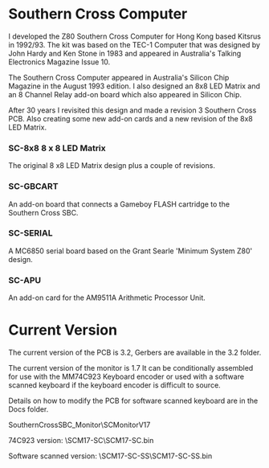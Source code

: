 # Southern Cross Computer

I developed the Z80 Southern Cross Computer for Hong Kong based Kitsrus in 1992/93.
The kit was based on the TEC-1 Computer that was designed by John Hardy and Ken Stone
in 1983 and appeared in Australia's Talking Electronics Magazine Issue 10. 

The Southern Cross Computer appeared in Australia's Silicon Chip Magazine in the August 1993 edition.
I also designed an 8x8 LED Matrix and an 8 Channel Relay add-on board which also appeared in Silicon Chip. 

After 30 years I revisited this design and made a revision 3 Southern Cross PCB.
Also creating some new add-on cards and a new revision of the 8x8 LED Matrix. 

### SC-8x8   8 x 8 LED Matrix
The original 8 x8 LED Matrix design plus a couple of revisions.
### SC-GBCART
An add-on board that connects a Gameboy FLASH cartridge to the Southern Cross SBC.
### SC-SERIAL 
A MC6850 serial board based on the Grant Searle 'Minimum System Z80' design.
### SC-APU
An add-on card for the AM9511A  Arithmetic Processor Unit.

# Current Version

The current version of the PCB is 3.2, Gerbers are available in the 3.2 folder.

The current version of the monitor is 1.7
It can be conditionally assembled for use with the MM74C923 Keyboard encoder or 
used with a software scanned keyboard if the keyboard encoder is difficult to source.

Details on how to modify the PCB for software scanned keyboard are in the Docs folder.

SouthernCrossSBC_Monitor\SCMonitorV17

74C923 version:    \SCM17-SC\SCM17-SC.bin

Software scanned version: \SCM17-SC-SS\SCM17-SC-SS.bin


